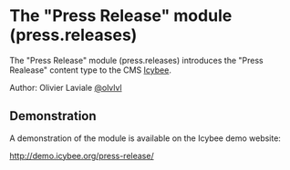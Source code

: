 The "Press Release" module (press.releases)
===========================================

The "Press Release" module (press.releases) introduces the "Press Realease" content type to the
CMS [Icybee](http://icybee.org).

Author: Olivier Laviale [@olvlvl](https://twitter.com/olvlvl)




Demonstration
-------------

A demonstration of the module is available on the Icybee demo website:

<http://demo.icybee.org/press-release/>
